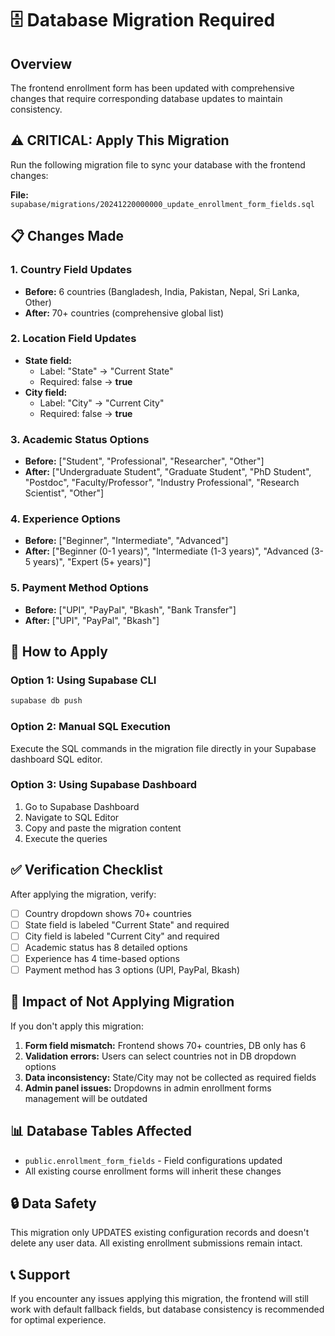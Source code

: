 # 🗄️ Database Migration Required

## Overview
The frontend enrollment form has been updated with comprehensive changes that require corresponding database updates to maintain consistency.

## ⚠️ CRITICAL: Apply This Migration

Run the following migration file to sync your database with the frontend changes:

**File:** `supabase/migrations/20241220000000_update_enrollment_form_fields.sql`

## 📋 Changes Made

### 1. **Country Field Updates**
- **Before:** 6 countries (Bangladesh, India, Pakistan, Nepal, Sri Lanka, Other)
- **After:** 70+ countries (comprehensive global list)

### 2. **Location Field Updates**
- **State field:**
  - Label: "State" → "Current State"
  - Required: false → **true**
- **City field:**
  - Label: "City" → "Current City" 
  - Required: false → **true**

### 3. **Academic Status Options**
- **Before:** ["Student", "Professional", "Researcher", "Other"]
- **After:** ["Undergraduate Student", "Graduate Student", "PhD Student", "Postdoc", "Faculty/Professor", "Industry Professional", "Research Scientist", "Other"]

### 4. **Experience Options**
- **Before:** ["Beginner", "Intermediate", "Advanced"]
- **After:** ["Beginner (0-1 years)", "Intermediate (1-3 years)", "Advanced (3-5 years)", "Expert (5+ years)"]

### 5. **Payment Method Options**
- **Before:** ["UPI", "PayPal", "Bkash", "Bank Transfer"]
- **After:** ["UPI", "PayPal", "Bkash"]

## 🔧 How to Apply

### Option 1: Using Supabase CLI
```bash
supabase db push
```

### Option 2: Manual SQL Execution
Execute the SQL commands in the migration file directly in your Supabase dashboard SQL editor.

### Option 3: Using Supabase Dashboard
1. Go to Supabase Dashboard
2. Navigate to SQL Editor
3. Copy and paste the migration content
4. Execute the queries

## ✅ Verification Checklist

After applying the migration, verify:

- [ ] Country dropdown shows 70+ countries
- [ ] State field is labeled "Current State" and required
- [ ] City field is labeled "Current City" and required  
- [ ] Academic status has 8 detailed options
- [ ] Experience has 4 time-based options
- [ ] Payment method has 3 options (UPI, PayPal, Bkash)

## 🚨 Impact of Not Applying Migration

If you don't apply this migration:

1. **Form field mismatch:** Frontend shows 70+ countries, DB only has 6
2. **Validation errors:** Users can select countries not in DB dropdown options
3. **Data inconsistency:** State/City may not be collected as required fields
4. **Admin panel issues:** Dropdowns in admin enrollment forms management will be outdated

## 📊 Database Tables Affected

- `public.enrollment_form_fields` - Field configurations updated
- All existing course enrollment forms will inherit these changes

## 🔒 Data Safety

This migration only UPDATES existing configuration records and doesn't delete any user data. All existing enrollment submissions remain intact.

## 📞 Support

If you encounter any issues applying this migration, the frontend will still work with default fallback fields, but database consistency is recommended for optimal experience.
